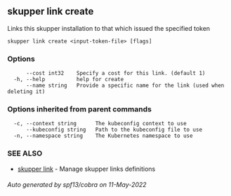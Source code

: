 ## skupper link create

Links this skupper installation to that which issued the specified token

```
skupper link create <input-token-file> [flags]
```

### Options

```
      --cost int32    Specify a cost for this link. (default 1)
  -h, --help          help for create
      --name string   Provide a specific name for the link (used when deleting it)
```

### Options inherited from parent commands

```
  -c, --context string      The kubeconfig context to use
      --kubeconfig string   Path to the kubeconfig file to use
  -n, --namespace string    The Kubernetes namespace to use
```

### SEE ALSO

* [skupper link](skupper_link.md)	 - Manage skupper links definitions

###### Auto generated by spf13/cobra on 11-May-2022
